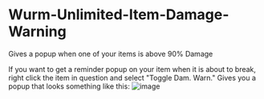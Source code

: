 # Wurm-Unlimited-Item-Damage-Warning
Gives a popup when one of your items is above 90% Damage

If you want to get a reminder popup on your item when it is about to break, right click the item in question and select "Toggle Dam. Warn."
Gives you a popup that looks something like this:
![image](https://user-images.githubusercontent.com/36503011/230897108-809c67c8-87f6-4962-830c-2ccb97d7eda2.png)
